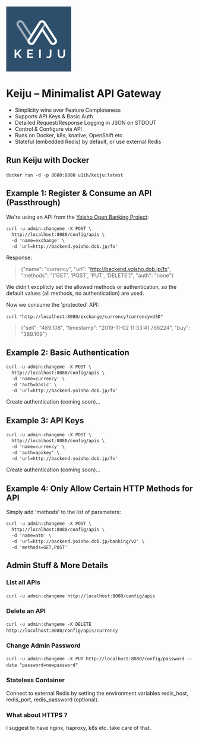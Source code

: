 ![](./resources/keiju-02-small.png)

# Keiju – Minimalist API Gateway

* Simplicity wins over Feature Completeness
* Supports API Keys & Basic Auth
* Detailed Request/Response Logging in JSON on STDOUT
* Control & Configure via API
* Runs on Docker, k8s, knative, OpenShift etc.
* Stateful (embedded Redis) by default, or use external Redis

## Run Keiju with Docker

`docker run -d -p 8080:8080 u1ih/keiju:latest`

## Example 1: Register & Consume an API (Passthrough)

We're using an API from the [Yoisho Open Banking Project](http://yoisho.dob.jp/):

```
curl -u admin:changeme -X POST \
  http://localhost:8080/config/apis \
  -d 'name=exchange' \
  -d 'url=http://backend.yoisho.dob.jp/fx'
```

Response:

> {"name": "currency", "url": "http://backend.yoisho.dob.jp/fx", "methods": "['GET', 'POST', 'PUT', 'DELETE']", "auth": "none"}

We didn't excplitcly set the allowed methods or authentication, so the default values (all methods, no authentication) are used.

Now we consume the 'protected' API:

`curl "http://localhost:8080/exchange/currency?currency=USD"`

> {"sell": "489.108", "timestamp": "2019-11-02 11:33:41.766224", "buy": "389.109"}


## Example 2: Basic Authentication

```
curl -u admin:changeme -X POST \
  http://localhost:8080/config/apis \
  -d 'name=currency' \
  -d 'auth=basic' \
  -d 'url=http://backend.yoisho.dob.jp/fx'
```

Create authentication (coming soon)...

## Example 3: API Keys

```
curl -u admin:changeme -X POST \
  http://localhost:8080/config/apis \
  -d 'name=currency' \
  -d 'auth=apikey' \
  -d 'url=http://backend.yoisho.dob.jp/fx'
```

Create authentication (coming soon)...

## Example 4: Only Allow Certain HTTP Methods for API

Simply add 'methods' to the list of parameters:

```
curl -u admin:changeme -X POST \
  http://localhost:8080/config/apis \
  -d 'name=atm' \
  -d 'url=http://backend.yoisho.dob.jp/banking/v2' \
  -d 'methods=GET,POST'
```

## Admin Stuff & More Details

### List all APIs

`curl -u admin:changeme http://localhost:8080/config/apis`

### Delete an API

`curl -u admin:changeme -X DELETE http://localhost:8080/config/apis/currency`

### Change Admin Password

`curl -u admin:changeme -X PUT http://localhost:8080/config/password --data "password=newpassword"`

### Stateless Container

Connect to external Redis by setting the environment variables redis_host, redis_port, redis_password (optional).

### What about HTTPS ?

I suggest to have nginx, haproxy, k8s etc. take care of that.
